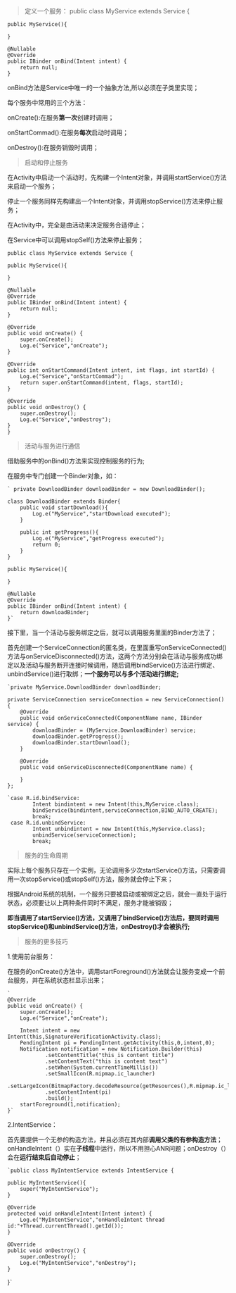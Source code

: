 >定义一个服务：
    public class MyService extends Service {

    public MyService(){
        
    }

    @Nullable
    @Override
    public IBinder onBind(Intent intent) {
        return null;
    }

onBind方法是Service中唯一的一个抽象方法,所以必须在子类里实现；

每个服务中常用的三个方法：

onCreate():在服务**第一次**创建时调用；

onStartCommad():在服务**每次**启动时调用；

onDestroy():在服务销毁时调用；

>启动和停止服务

在Activity中启动一个活动时，先构建一个Intent对象，并调用startService()方法来启动一个服务；

停止一个服务同样先构建出一个Intent对象，并调用stopService()方法来停止服务；

在Activity中，完全是由活动来决定服务合适停止；

在Service中可以调用stopSelf()方法来停止服务；

	public class MyService extends Service {

    public MyService(){

    }

    @Nullable
    @Override
    public IBinder onBind(Intent intent) {
        return null;
    }

    @Override
    public void onCreate() {
        super.onCreate();
        Log.e("Service","onCreate");
    }

    @Override
    public int onStartCommand(Intent intent, int flags, int startId) {
        Log.e("Service","onStartCommad");
        return super.onStartCommand(intent, flags, startId);
    }

    @Override
    public void onDestroy() {
        super.onDestroy();
        Log.e("Service","onDestroy");
    }
	}

>活动与服务进行通信

借助服务中的onBind()方法来实现控制服务的行为;

在服务中专门创建一个Binder对象，如：

    ` private DownloadBinder downloadBinder = new DownloadBinder();

    class DownloadBinder extends Binder{
        public void startDownload(){
            Log.e("MyService","startDownload executed");
        }

        public int getProgress(){
            Log.e("MyService","getProgress executed");
            return 0;
        }
    }

    public MyService(){

    }

    @Nullable
    @Override
    public IBinder onBind(Intent intent) {
        return downloadBinder;
    }`

接下里，当一个活动与服务绑定之后，就可以调用服务里面的Binder方法了；

首先创建一个ServiceConnection的匿名类，在里面重写onServiceConnected()方法与onServiceDisconnected()方法，这两个方法分别会在活动与服务成功绑定以及活动与服务断开连接时候调用，随后调用bindService()方法进行绑定、unbindService()进行取绑；**一个服务可以与多个活动进行绑定;**

    `private MyService.DownloadBinder downloadBinder;

    private ServiceConnection serviceConnection = new ServiceConnection() {
        @Override
        public void onServiceConnected(ComponentName name, IBinder service) {
            downloadBinder = (MyService.DownloadBinder) service;
            downloadBinder.getProgress();
            downloadBinder.startDownload();
        }

        @Override
        public void onServiceDisconnected(ComponentName name) {

        }
    };

    `case R.id.bindService:
          	Intent bindintent = new Intent(this,MyService.class);
            bindService(bindintent,serviceConnection,BIND_AUTO_CREATE);
            break;
     case R.id.unbindService:
            Intent unbindintent = new Intent(this,MyService.class);
            unbindService(serviceConnection);
            break;

>服务的生命周期

实际上每个服务只存在一个实例，无论调用多少次startService()方法，只需要调用一次stopService()或stopSelf()方法，服务就会停止下来；

根据Android系统的机制，一个服务只要被启动或被绑定之后，就会一直处于运行状态，必须要让以上两种条件同时不满足，服务才能被销毁；

**即当调用了startService()方法，又调用了bindService()方法后，要同时调用stopService()和unbindService()方法，onDestroy()才会被执行;**

>服务的更多技巧

1.使用前台服务：

在服务的onCreate()方法中，调用startForeground()方法就会让服务变成一个前台服务，并在系统状态栏显示出来；

    `
    @Override
    public void onCreate() {
        super.onCreate();
        Log.e("Service","onCreate");

        Intent intent = new Intent(this,SignatureVerificationActivity.class);
        PendingIntent pi = PendingIntent.getActivity(this,0,intent,0);
        Notification notification = new Notification.Builder(this)
                .setContentTitle("this is content title")
                .setContentText("this is content text")
                .setWhen(System.currentTimeMillis())
                .setSmallIcon(R.mipmap.ic_launcher)
                .setLargeIcon(BitmapFactory.decodeResource(getResources(),R.mipmap.ic_launcher))
                .setContentIntent(pi)
                .build();
        startForeground(1,notification);
    }`


2.IntentService：

首先要提供一个无参的构造方法，并且必须在其内部**调用父类的有参构造方法**；onHandleIntent（）实在**子线程**中运行，所以不用担心ANR问题；onDestroy（）会在**运行结束后自动停止**；

    `public class MyIntentService extends IntentService {

    public MyIntentService(){
        super("MyIntentService");
    }

    @Override
    protected void onHandleIntent(Intent intent) {
        Log.e("MyIntentService","onHandleIntent thread id:"+Thread.currentThread().getId());
    }

    @Override
    public void onDestroy() {
        super.onDestroy();
        Log.e("MyIntentService","onDestroy");
    }
}`